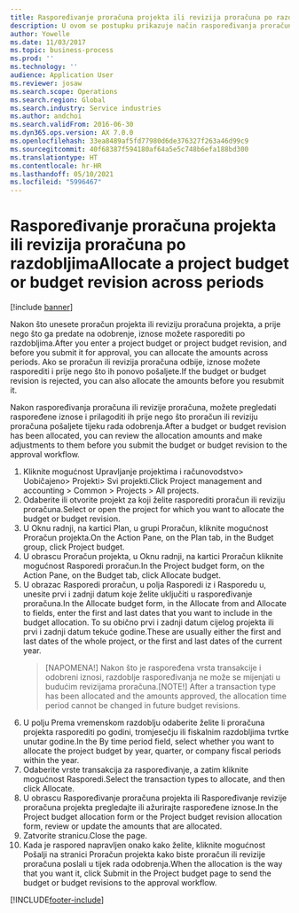 ```yaml
---
title: Raspoređivanje proračuna projekta ili revizija proračuna po razdobljima
description: U ovom se postupku prikazuje način raspoređivanja proračunskog iznosa projekta po razdobljima.
author: Yowelle
ms.date: 11/03/2017
ms.topic: business-process
ms.prod: ''
ms.technology: ''
audience: Application User
ms.reviewer: josaw
ms.search.scope: Operations
ms.search.region: Global
ms.search.industry: Service industries
ms.author: andchoi
ms.search.validFrom: 2016-06-30
ms.dyn365.ops.version: AX 7.0.0
ms.openlocfilehash: 33ea8489af5fd77980d6de376327f263a46d99c9
ms.sourcegitcommit: 40f68387f594180af64a5e5c748b6efa188bd300
ms.translationtype: HT
ms.contentlocale: hr-HR
ms.lasthandoff: 05/10/2021
ms.locfileid: "5996467"
---
```

# <a name="allocate-a-project-budget-or-budget-revision-across-periods"></a><span data-ttu-id="2366e-103">Raspoređivanje proračuna projekta ili revizija proračuna po razdobljima</span><span class="sxs-lookup"><span data-stu-id="2366e-103">Allocate a project budget or budget revision across periods</span></span>

[!include [banner](../../includes/banner.md)]

<span data-ttu-id="2366e-104">Nakon što unesete proračun projekta ili reviziju proračuna projekta, a prije nego što ga predate na odobrenje, iznose možete rasporediti po razdobljima.</span><span class="sxs-lookup"><span data-stu-id="2366e-104">After you enter a project budget or project budget revision, and before you submit it for approval, you can allocate the amounts across periods.</span></span> <span data-ttu-id="2366e-105">Ako se proračun ili revizija proračuna odbije, iznose možete rasporediti i prije nego što ih ponovo pošaljete.</span><span class="sxs-lookup"><span data-stu-id="2366e-105">If the budget or budget revision is rejected, you can also allocate the amounts before you resubmit it.</span></span> 

<span data-ttu-id="2366e-106">Nakon raspoređivanja proračuna ili revizije proračuna, možete pregledati raspoređene iznose i prilagoditi ih prije nego što proračun ili reviziju proračuna pošaljete tijeku rada odobrenja.</span><span class="sxs-lookup"><span data-stu-id="2366e-106">After a budget or budget revision has been allocated, you can review the allocation amounts and make adjustments to them before you submit the budget or budget revision to the approval workflow.</span></span> 

1. <span data-ttu-id="2366e-107">Kliknite mogućnost Upravljanje projektima i računovodstvo> Uobičajeno> Projekti> Svi projekti.</span><span class="sxs-lookup"><span data-stu-id="2366e-107">Click Project management and accounting > Common > Projects > All projects.</span></span> 
2. <span data-ttu-id="2366e-108">Odaberite ili otvorite projekt za koji želite rasporediti proračun ili reviziju proračuna.</span><span class="sxs-lookup"><span data-stu-id="2366e-108">Select or open the project for which you want to allocate the budget or budget revision.</span></span> 
3. <span data-ttu-id="2366e-109">U Oknu radnji, na kartici Plan, u grupi Proračun, kliknite mogućnost Proračun projekta.</span><span class="sxs-lookup"><span data-stu-id="2366e-109">On the Action Pane, on the Plan tab, in the Budget group, click Project budget.</span></span> 
4. <span data-ttu-id="2366e-110">U obrascu Proračun projekta, u Oknu radnji, na kartici Proračun kliknite mogućnost Rasporedi proračun.</span><span class="sxs-lookup"><span data-stu-id="2366e-110">In the Project budget form, on the Action Pane, on the Budget tab, click Allocate budget.</span></span> 
5. <span data-ttu-id="2366e-111">U obrazac Rasporedi proračun, u polja Rasporedi iz i Rasporedu u, unesite prvi i zadnji datum koje želite uključiti u raspoređivanje proračuna.</span><span class="sxs-lookup"><span data-stu-id="2366e-111">In the Allocate budget form, in the Allocate from and Allocate to fields, enter the first and last dates that you want to include in the budget allocation.</span></span> <span data-ttu-id="2366e-112">To su obično prvi i zadnji datum cijelog projekta ili prvi i zadnji datum tekuće godine.</span><span class="sxs-lookup"><span data-stu-id="2366e-112">These are usually either the first and last dates of the whole project, or the first and last dates of the current year.</span></span>  
   > <span data-ttu-id="2366e-113">[NAPOMENA!] Nakon što je raspoređena vrsta transakcije i odobreni iznosi, razdoblje raspoređivanja ne može se mijenjati u budućim revizijama proračuna.</span><span class="sxs-lookup"><span data-stu-id="2366e-113">[NOTE!] After a transaction type has been allocated and the amounts approved, the allocation time period cannot be changed in future budget revisions.</span></span> 
6. <span data-ttu-id="2366e-114">U polju Prema vremenskom razdoblju odaberite želite li proračuna projekta rasporediti po godini, tromjesečju ili fiskalnim razdobljima tvrtke unutar godine.</span><span class="sxs-lookup"><span data-stu-id="2366e-114">In the By time period field, select whether you want to allocate the project budget by year, quarter, or company fiscal periods within the year.</span></span>
7. <span data-ttu-id="2366e-115">Odaberite vrste transakcija za raspoređivanje, a zatim kliknite mogućnost Rasporedi.</span><span class="sxs-lookup"><span data-stu-id="2366e-115">Select the transaction types to allocate, and then click Allocate.</span></span> 
8. <span data-ttu-id="2366e-116">U obrascu Raspoređivanje proračuna projekta ili Raspoređivanje revizije proračuna projekta pregledajte ili ažurirajte raspoređene iznose.</span><span class="sxs-lookup"><span data-stu-id="2366e-116">In the Project budget allocation form or the Project budget revision allocation form, review or update the amounts that are allocated.</span></span> 
9. <span data-ttu-id="2366e-117">Zatvorite stranicu.</span><span class="sxs-lookup"><span data-stu-id="2366e-117">Close the page.</span></span>
10. <span data-ttu-id="2366e-118">Kada je raspored napravljen onako kako želite, kliknite mogućnost Pošalji na stranici Proračun projekta kako biste proračun ili revizije proračuna poslali u tijek rada odobrenja.</span><span class="sxs-lookup"><span data-stu-id="2366e-118">When the allocation is the way that you want it, click Submit in the Project budget page to send the budget or budget revisions to the approval workflow.</span></span>  




[!INCLUDE[footer-include](../../includes/footer-banner.md)]